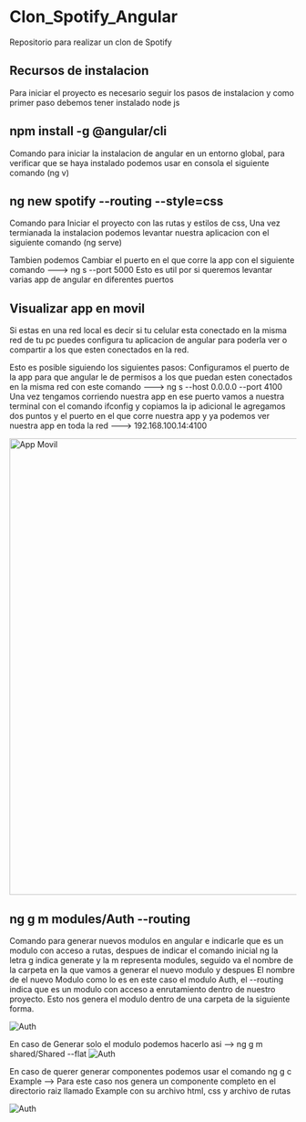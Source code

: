 # Clon_Spotify_Angular
Repositorio para realizar un clon de Spotify

## Recursos de instalacion
Para iniciar el proyecto es necesario seguir los pasos de instalacion y como primer paso debemos tener instalado node js
## npm install -g @angular/cli 
Comando para iniciar la instalacion de angular en un entorno global, para verificar que se haya instalado podemos usar en consola el siguiente comando (ng v)
## ng new spotify --routing --style=css
Comando para Iniciar el proyecto con las rutas y estilos de css, Una vez termianada la instalacion podemos levantar nuestra aplicacion con el siguiente comando (ng serve)

Tambien podemos Cambiar el puerto en el que corre la app con el siguiente comando  --->  ng s --port 5000 
Esto es  util por si queremos levantar varias app de angular en diferentes puertos

## Visualizar app en movil 
Si estas en una red local es decir si tu celular esta conectado en la misma red de tu pc puedes configura tu aplicacion de angular para poderla ver o compartir a los que esten conectados en la red.

Esto es posible siguiendo los siguientes pasos:
Configuramos el puerto de la app para que angular le de permisos a los que puedan esten conectados en la misma red con este comando
---> ng s --host 0.0.0.0 --port 4100
Una vez tengamos corriendo nuestra app en ese puerto vamos a nuestra terminal con el comando ifconfig y copiamos la ip adicional le agregamos dos puntos y el puerto en el que corre nuestra app  y  ya podemos ver nuestra app en toda la red  ---> 192.168.100.14:4100  

<div >
 <img src="https://i.postimg.cc/dQdxDNtT/conexion-Movil.jpg" title="App Movil" alt="App Movil" width="534" height="800" />
</div>


## ng g m modules/Auth --routing 
Comando para generar nuevos modulos en angular e indicarle que es un modulo con acceso a rutas,
despues de indicar el comando inicial ng la letra g  indica generate y la m representa modules,
seguido va el nombre de la carpeta en la que vamos a generar el nuevo modulo y despues El nombre de el nuevo Modulo como lo es en este caso el modulo Auth, el --routing indica que es un modulo con acceso a enrutamiento dentro de nuestro proyecto.  Esto nos genera el modulo dentro de una carpeta de la siguiente forma.

<img src="https://i.postimg.cc/HkGmmk4d/Auth-Module.png" title="Auth" alt="Auth" />


En caso de Generar solo el modulo podemos hacerlo asi -->  ng g m shared/Shared --flat
<img src="https://i.postimg.cc/tgQL1xPS/shared.png" title="Auth" alt="Auth" />



En caso de querer generar componentes podemos usar el comando ng g c Example --> Para este caso nos genera un componente completo en el directorio raiz llamado Example con su archivo html, css y archivo de rutas

<img src="https://i.postimg.cc/pLTDDGQy/example.png" title="Auth" alt="Auth" />






